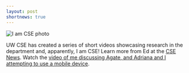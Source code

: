 ```yaml
---
layout: post
shortnews: true
---
```


<div class="col-xs-4 pull-right">
<img src="{{ site.base }}/img/Zhang_I-Am-CSE.png" alt="I am CSE photo"
       class="img-thumbnail">
</div>

UW CSE has created a series of short videos showcasing research in the
department and, apparently, I am CSE!  Learn more from Ed at the [CSE
News](https://news.cs.washington.edu/2015/03/20/i-am-cse-video-series-shows-why-uw-cse-is-the-place-to-be/). Watch the [video of me discussing Agate, and Adriana and I attempting to use a mobile device](https://www.youtube.com/watch?v=ORtpFYxKOw0).